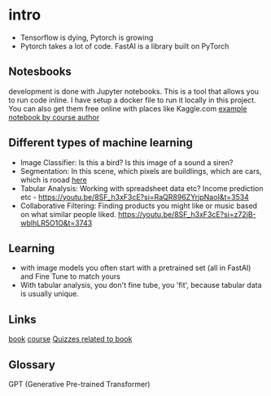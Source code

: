 # intro
- Tensorflow is dying, Pytorch is growing
- Pytorch takes a lot of code. FastAI is a library built on PyTorch

## Notesbooks
development is done with Jupyter notebooks. This is a tool that allows you to run code inline. 
I have setup a docker file to run it locally in this project. 
You can also get them free online with places like Kaggle.com
[example notebook by course author](https://kaggle.com/jhoward/jupyter-notebook-101)


## Different types of machine learning
- Image Classifier: Is this a bird? Is this image of a sound a siren?
- Segmentation: In this scene, which pixels are buildlings, which are cars, which is rooad [here](https://youtu.be/8SF_h3xF3cE?si=3Ydjh294nrHAm5JI&t=3369)
- Tabular Analysis: Working with spreadsheet data etc? Income prediction etc - https://youtu.be/8SF_h3xF3cE?si=RaQR896ZYrjpNaoI&t=3534
- Collaborative Filtering: Finding products you might like or music based on what similar people liked. https://youtu.be/8SF_h3xF3cE?si=z72jB-wblhLR5O1O&t=3743




## Learning
- with image models you often start with a pretrained set (all in FastAI) and Fine Tune to match yours
- With tabular analysis, you don't fine tube, you 'fit', because tabular data is usually unique.



## Links

[book](https://github.com/fastai/fastbook)
[course](https://course.fast.ai/Lessons/lesson1.html)
[Quizzes related to book](https://aiquizzes.com/)

## Glossary

GPT (Generative Pre-trained Transformer) 


